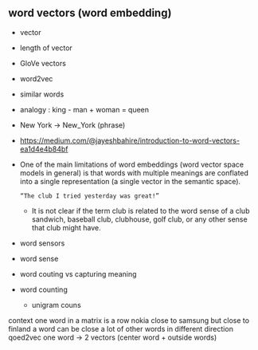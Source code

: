 ## word vectors (word embedding)
* vector
* length of vector
* GloVe vectors
* word2vec
* similar words
* analogy : king - man + woman = queen
* New York -> New_York (phrase)
* https://medium.com/@jayeshbahire/introduction-to-word-vectors-ea1d4e4b84bf
* One of the main limitations of word embeddings (word vector space models in general) is that words with multiple meanings are conflated into a single representation (a single vector in the semantic space).
    ```
    “The club I tried yesterday was great!”
    ```
    * It is not clear if the term club is related to the word sense of a club sandwich, baseball club, clubhouse, golf club, or any other sense that club might have.
    
    
* word sensors
* word sense
* word couting vs capturing meaning
* word counting
    * unigram couns
    
context
one word in a matrix is a row
nokia close to samsung but close to finland
a word can be close a lot of other words in different direction
qoed2vec one word -> 2 vectors (center word + outside words)
